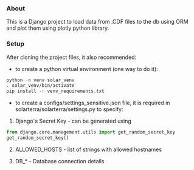 ### About

This is a Django project to load data from .CDF files to the db using ORM and plot them using plotly python library.

### Setup
After cloning the project files, it also recommended:

- to create a python virtual environment (one way to do it):

```bash
python -m venv solar_venv
. solar_venv/bin/activate
pip install -r venv_requirements.txt
```

- to create a configs/settings_sensitive.json file, it is required in solarterra/solarterra/settings.py to specify:

1. Django`s Secret Key - can be generated using

```python
from django.core.management.utils import get_random_secret_key  
get_random_secret_key()
```

2. ALLOWED_HOSTS - list of strings with allowed hostnames

3. DB_* - Database connection details